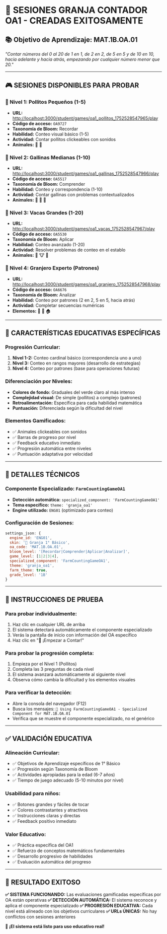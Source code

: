 # 🌾 SESIONES GRANJA CONTADOR OA1 - CREADAS EXITOSAMENTE

## 📚 **Objetivo de Aprendizaje: MAT.1B.OA.01**
*"Contar números del 0 al 20 de 1 en 1, de 2 en 2, de 5 en 5 y de 10 en 10, hacia adelante y hacia atrás, empezando por cualquier número menor que 20."*

---

## 🎮 **SESIONES DISPONIBLES PARA PROBAR**

### **🐣 Nivel 1: Pollitos Pequeños (1-5)**
- **URL:** [http://localhost:3000/student/games/oa1_pollitos_1752528547965/play](http://localhost:3000/student/games/oa1_pollitos_1752528547965/play)
- **Código de acceso:** `OA9727`
- **Taxonomía de Bloom:** Recordar
- **Habilidad:** Conteo visual básico (1-5)
- **Actividad:** Contar pollitos clickeables con sonidos
- **Animales:** 🐣 🐤

### **🐔 Nivel 2: Gallinas Medianas (1-10)** 
- **URL:** [http://localhost:3000/student/games/oa1_gallinas_1752528547966/play](http://localhost:3000/student/games/oa1_gallinas_1752528547966/play)
- **Código de acceso:** `OA5517`
- **Taxonomía de Bloom:** Comprender
- **Habilidad:** Conteo y correspondencia (1-10)
- **Actividad:** Contar gallinas con problemas contextualizados
- **Animales:** 🐔 🐓 🥚

### **🐄 Nivel 3: Vacas Grandes (1-20)**
- **URL:** [http://localhost:3000/student/games/oa1_vacas_1752528547967/play](http://localhost:3000/student/games/oa1_vacas_1752528547967/play)
- **Código de acceso:** `OA5530`
- **Taxonomía de Bloom:** Aplicar
- **Habilidad:** Conteo avanzado (1-20)
- **Actividad:** Resolver problemas de conteo en el establo
- **Animales:** 🐄 🐮 🥛

### **🚜 Nivel 4: Granjero Experto (Patrones)**
- **URL:** [http://localhost:3000/student/games/oa1_granjero_1752528547968/play](http://localhost:3000/student/games/oa1_granjero_1752528547968/play)
- **Código de acceso:** `OA6676`
- **Taxonomía de Bloom:** Analizar
- **Habilidad:** Conteo por patrones (2 en 2, 5 en 5, hacia atrás)
- **Actividad:** Completar secuencias numéricas
- **Elementos:** 🚜 🌾 🏠

---

## 🎯 **CARACTERÍSTICAS EDUCATIVAS ESPECÍFICAS**

### **Progresión Curricular:**
1. **Nivel 1-2:** Conteo cardinal básico (correspondencia uno a uno)
2. **Nivel 3:** Conteo en rangos mayores (desarrollo de estrategias)
3. **Nivel 4:** Conteo por patrones (base para operaciones futuras)

### **Diferenciación por Niveles:**
- **Colores de fondo:** Graduales del verde claro al más intenso
- **Complejidad visual:** De simple (pollitos) a complejo (patrones)
- **Retroalimentación:** Específica para cada habilidad matemática
- **Puntuación:** Diferenciada según la dificultad del nivel

### **Elementos Gamificados:**
- ✅ Animales clickeables con sonidos
- ✅ Barras de progreso por nivel
- ✅ Feedback educativo inmediato
- ✅ Progresión automática entre niveles
- ✅ Puntuación adaptativa por velocidad

---

## 🔧 **DETALLES TÉCNICOS**

### **Componente Especializado:** `FarmCountingGameOA1`
- **Detección automática:** `specialized_component: 'FarmCountingGameOA1'`
- **Tema específico:** `theme: 'granja_oa1'`
- **Engine utilizado:** `ENG01` (optimizado para conteo)

### **Configuración de Sesiones:**
```javascript
settings_json: {
  engine_id: 'ENG01',
  skin: '🐄 Granja 1° Básico',
  oa_code: 'MAT.1B.OA.01',
  bloom_level: '[Recordar|Comprender|Aplicar|Analizar]',
  game_level: [1|2|3|4],
  specialized_component: 'FarmCountingGameOA1',
  theme: 'granja_oa1',
  farm_theme: true,
  grade_level: '1B'
}
```

---

## 📝 **INSTRUCCIONES DE PRUEBA**

### **Para probar individualmente:**
1. Haz clic en cualquier URL de arriba
2. El sistema detectará automáticamente el componente especializado
3. Verás la pantalla de inicio con información del OA específico
4. Haz clic en "🚀 ¡Empezar a Contar!"

### **Para probar la progresión completa:**
1. Empieza por el Nivel 1 (Pollitos)
2. Completa las 3 preguntas de cada nivel
3. El sistema avanzará automáticamente al siguiente nivel
4. Observa cómo cambia la dificultad y los elementos visuales

### **Para verificar la detección:**
- Abre la consola del navegador (F12)
- Busca los mensajes: `🌾 Using FarmCountingGameOA1 - Specialized Component for MAT.1B.OA.01`
- Verifica que se muestre el componente especializado, no el genérico

---

## ✅ **VALIDACIÓN EDUCATIVA**

### **Alineación Curricular:**
- ✅ Objetivos de Aprendizaje específicos de 1° Básico
- ✅ Progresión según Taxonomía de Bloom
- ✅ Actividades apropiadas para la edad (6-7 años)
- ✅ Tiempo de juego adecuado (5-10 minutos por nivel)

### **Usabilidad para niños:**
- ✅ Botones grandes y fáciles de tocar
- ✅ Colores contrastantes y atractivos
- ✅ Instrucciones claras y directas
- ✅ Feedback positivo inmediato

### **Valor Educativo:**
- ✅ Práctica específica del OA1
- ✅ Refuerzo de conceptos matemáticos fundamentales
- ✅ Desarrollo progresivo de habilidades
- ✅ Evaluación automática del progreso

---

## 🎉 **RESULTADO EXITOSO**

**✅ SISTEMA FUNCIONANDO:** Las evaluaciones gamificadas específicas por OA están operativas
**✅ DETECCIÓN AUTOMÁTICA:** El sistema reconoce y aplica el componente especializado
**✅ PROGRESIÓN EDUCATIVA:** Cada nivel está alineado con los objetivos curriculares
**✅ URLs ÚNICAS:** No hay conflictos con sesiones anteriores

**🚀 ¡El sistema está listo para uso educativo real!** 